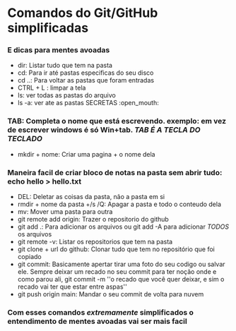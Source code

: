 ﻿# Comandos do Git/GitHub simplificadas
### E dicas para mentes avoadas
- dir: Listar tudo que tem na pasta
- cd: Para ir até pastas especificas do seu disco
- cd ..: Para voltar as pastas que foram entradas
- CTRL + L : limpar a tela
- ls: ver todas as pastas do arquivo
- ls -a: ver ate as pastas SECRETAS :open\_mouth:
### TAB: Completa o nome que está escrevendo. exemplo: em vez de escrever windows é só Win+tab. *TAB É A TECLA DO TECLADO*
- mkdir + nome: Criar uma pagina + o nome dela
### Maneira facil de criar bloco de notas na pasta sem abrir tudo: echo hello > hello.txt
- DEL: Deletar as coisas da pasta, não a pasta em si
- rmdir + nome da pasta +/s /Q: Apagar a pasta e todo o conteudo dela
- mv: Mover uma pasta para outra
- git remote add origin: Trazer o repositorio do github
- git add .: Para adicionar os arquivos ou git add -A para adicionar *TODOS* os arquivos
- git remote -v: Listar os repositorios que tem na pasta
- git clone + url do github: Clonar tudo que tem no repositório que foi copiado
- git commit: Basicamente apertar tirar uma foto do seu codigo ou salvar ele. Sempre deixar um recado no seu commit para ter noção onde e como parou ali, git commit -m ''o recado que você quer deixar, e sim o recado vai ter que estar entre aspas''
- git push origin main: Mandar o seu commit de volta para nuvem
### Com esses comandos *extremamente* simplificados o entendimento de mentes avoadas vai ser mais facil
